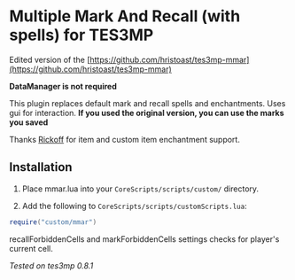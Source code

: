 # Multiple Mark And Recall (with spells) for TES3MP
Edited version of the [https://github.com/hristoast/tes3mp-mmar](https://github.com/hristoast/tes3mp-mmar)

**DataManager is not required**

This plugin replaces default mark and recall spells and enchantments. Uses gui for interaction.
**If you used the original version, you can use the marks you saved**

Thanks [Rickoff](https://github.com/rickoff) for item and custom item enchantment support.

## Installation

1. Place mmar.lua into your `CoreScripts/scripts/custom/` directory.

1. Add the following to `CoreScripts/scripts/customScripts.lua`:
```lua
require("custom/mmar")
```

recallForbiddenCells and markForbiddenCells settings checks for player's current cell.


*Tested on tes3mp 0.8.1*